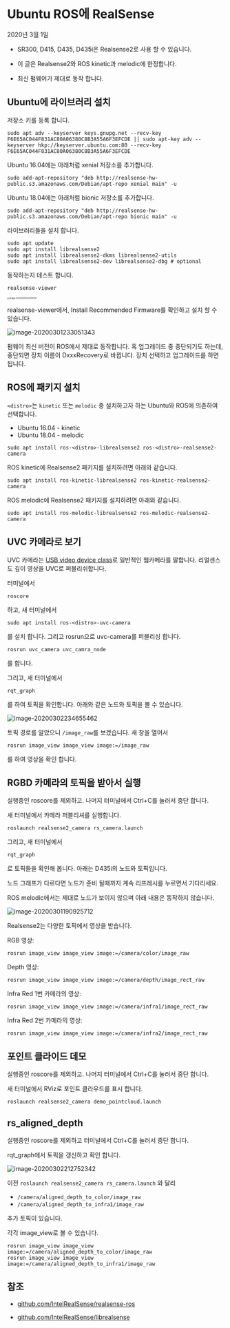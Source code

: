 # Ubuntu ROS에 RealSense

2020년 3월 1일

- SR300, D415, D435, D435i은 Realsense2로 사용 할 수 있습니다.

- 이 글은 Realsense2와 ROS kinetic과 melodic에 한정합니다.

- 최신 펌웨어가 제대로 동작 합니다.

## Ubuntu에 라이브러리 설치

저장소 키를 등록 합니다.

```
sudo apt adv --keyserver keys.gnupg.net --recv-key F6E65AC044F831AC80A06380C8B3A55A6F3EFCDE || sudo apt-key adv --keyserver hkp://keyserver.ubuntu.com:80 --recv-key F6E65AC044F831AC80A06380C8B3A55A6F3EFCDE
```

Ubuntu 16.04에는 아래처럼 xenial 저장소를 추가합니다.

```
sudo add-apt-repository "deb http://realsense-hw-public.s3.amazonaws.com/Debian/apt-repo xenial main" -u
```

Ubuntu 18.04에는 아래처럼 bionic 저장소를 추가합니다.

```
sudo add-apt-repository "deb http://realsense-hw-public.s3.amazonaws.com/Debian/apt-repo bionic main" -u
```

라이브러리들을 설치 합니다.

```
sudo apt update
sudo apt install librealsense2
sudo apt install librealsense2-dkms librealsense2-utils
sudo apt install librealsense2-dev librealsense2-dbg # optional
```

동작하는지 테스트 합니다.

```
realsense-viewer
```

<img src="ros_kinetic_realsense.assets/image-20200301232939724.png" alt="image-20200301232939724" style="zoom:33%;" />

realsense-viewer에서, Install Recommended Firmware를 확인하고 설치 할 수 있습니다.

![image-20200301233051343](ros_kinetic_realsense.assets/image-20200301233051343.png)

펌웨어 최신 버전이 ROS에서 제대로 동작합니다. 혹 업그레이드 중 중단되기도 하는데, 중단되면 장치 이름이 DxxxRecovery로 바뀝니다. 장치 선택하고 업그레이드를 하면 됩니다.

## ROS에 패키지 설치

`<distro>`는 `kinetic` 또는 `melodic` 중 설치하고자 하는 Ubuntu와 ROS에 의존하여 선택합니다.

- Ubuntu 16.04 - kinetic
- Ubuntu 18.04 - melodic

```
sudo apt install ros-<distro>-librealsense2 ros-<distro>-realsense2-camera
```

ROS kinetic에 Realsense2  패키지를 설치하려면 아래와 같습니다.

```
sudo apt install ros-kinetic-librealsense2 ros-kinetic-realsense2-camera
```

ROS melodic에 Realsense2  패키지를 설치하려면 아래와 같습니다.

```
sudo apt install ros-melodic-librealsense2 ros-melodic-realsense2-camera
```

## UVC 카메라로 보기

UVC 카메라는 [USB video device class](https://en.wikipedia.org/wiki/USB_video_device_class)로 일반적인 웹카메라를 말합니다. 리얼센스도 깊이 영상을 UVC로 퍼블리쉬합니다.

터미널에서

```
roscore
```

하고, 새 터미널에서

```
sudo apt install ros-<distro>-uvc-camera
```

를 설치 합니다. 그리고 rosrun으로 uvc-camera를 퍼블리싱 합니다.

```
rosrun uvc_camera uvc_camra_node
```

를 합니다.

그리고, 새 터미널에서

```
rqt_graph
```

를 하여 토픽을 확인합니다. 아래와 같은 노드와 토픽을 볼 수 있습니다.

![image-20200302234655462](ros_kinetic_realsense.assets/image-20200302234655462.png)

토픽 경로를 알았으니 `/image_raw`를 보겠습니다. 새 창을 열어서

```
rosrun image_view image_view image:=/image_raw
```

를 하여 영상을 확인 합니다.

## RGBD 카메라의 토픽을 받아서 실행

실행중인 roscore를 제외하고. 나머지 터미널에서 Ctrl+C를 눌러서 중단 합니다.

새 터미널에서 카메라 퍼블리셔를 실행합니다.

```
roslaunch realsense2_camera rs_camera.launch
```

그리고, 새 터미널에서

```
rqt_graph
```

로 토픽들을 확인해 봅니다. 아래는 D435i의 노드와 토픽입니다.

노드 그래프가 다르다면 노드가 준비 될때까지 계속 리프레시를 누르면서 기다리세요.

ROS melodic에서는 제대로 노드가 보이지 않으며 아래 내용은 동작하지 않습니다.

![image-20200301190925712](ros_kinetic_realsense.assets/image-20200301190925712.png)

Realsense2는 다양한 토픽에서 영상을 받습니다.

RGB 영상:

```
rosrun image_view image_view image:=/camera/color/image_raw
```

Depth 영상:

```
rosrun image_view image_view image:=/camera/depth/image_rect_raw
```

Infra Red 1번 카메라의 영상:

```
rosrun image_view image_view image:=/camera/infra1/image_rect_raw
```

Infra Red 2번 카메라의 영상:

```
rosrun image_view image_view image:=/camera/infra2/image_rect_raw
```

## 포인트 클라이드 데모

실행중인 roscore를 제외하고. 나머지 터미널에서 Ctrl+C를 눌러서 중단 합니다.

새 터미널에서 RViz로 포인트 클라우드를 표시 합니다.

```
roslaunch realsense2_camera demo_pointcloud.launch
```

## rs_aligned_depth

실행중인 roscore를 제외하고 터미널에서 Ctrl+C를 눌러서 중단 합니다.

rqt_graph에서 토픽을 갱신하고 확인 합니다.

![image-20200302212752342](ros_kinetic_realsense.assets/image-20200302212752342.png)

이전 `roslaunch realsense2_camera rs_camera.launch` 와 달리 

- `/camera/aligned_depth_to_color/image_raw`
-  `/camera/aligned_depth_to_infra1/image_raw`

추가 토픽이 있습니다.

각각 image_view로 볼 수 있습니다.

```
rosrun image_view image_view image:=/camera/aligned_depth_to_color/image_raw
rosrun image_view image_view image:=/camera/aligned_depth_to_infra1/image_raw
```

## 참조

- [github.com/IntelRealSense/realsense-ros](https://github.com/IntelRealSense/realsense-ros?fbclid=IwAR3ZCG4d4KQJLcIVMTxKt0QN-sQ48L9N9OxRThwwTyXgdbw4hijlrW-arlI)

- [github.com/IntelRealSense/librealsense](https://github.com/IntelRealSense/librealsense/blob/master/doc/distribution_linux.md)

